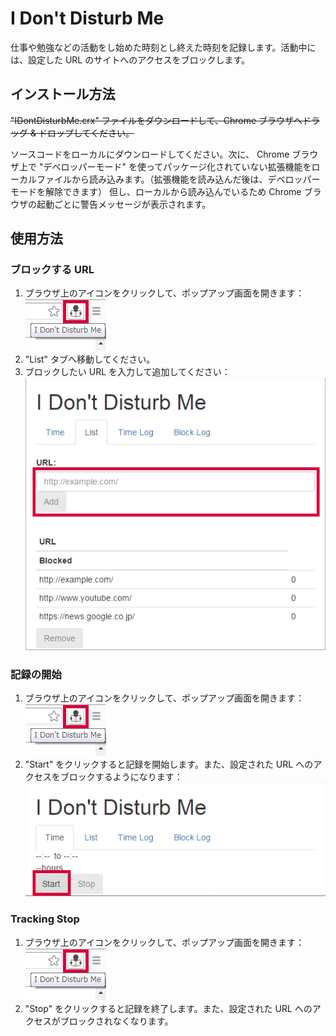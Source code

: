 # I Don't Disturb Me

仕事や勉強などの活動をし始めた時刻とし終えた時刻を記録します。活動中には、設定した URL のサイトへのアクセスをブロックします。

## インストール方法
~~"IDontDisturbMe.crx" ファイルをダウンロードして、Chrome ブラウザへドラッグ & ドロップしてください。~~

ソースコードをローカルにダウンロードしてください。次に、 Chrome ブラウザ上で "デベロッパーモード" を使ってパッケージ化されていない拡張機能をローカルファイルから読み込みます。（拡張機能を読み込んだ後は、デベロッパーモードを解除できます）
但し、ローカルから読み込んでいるため Chrome ブラウザの起動ごとに警告メッセージが表示されます。

## 使用方法
### ブロックする URL
1. ブラウザ上のアイコンをクリックして、ポップアップ画面を開きます： ![Icon on browser](images/captures/iconOnBrowser.png)
2. "List" タブへ移動してください。
3. ブロックしたい URL を入力して追加してください： ![List tab](images/captures/ListTab.png)

### 記録の開始
1. ブラウザ上のアイコンをクリックして、ポップアップ画面を開きます： ![Icon on browser](images/captures/iconOnBrowser.png)
2. "Start" をクリックすると記録を開始します。また、設定された URL へのアクセスをブロックするようになります： ![Start tracking in Time tab](images/captures/TimeTab_starting.png)

### Tracking Stop
1. ブラウザ上のアイコンをクリックして、ポップアップ画面を開きます： ![Icon on browser](images/captures/iconOnBrowser.png)
2. "Stop" をクリックすると記録を終了します。また、設定された URL へのアクセスがブロックされなくなります。

